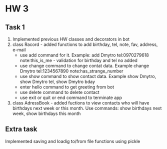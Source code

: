 # HW 3

## Task 1

1. Implemented previous HW classes and decorators in bot
2. class Racord - added functions to add birthday, tel, note, fav, address, e-mail
    - use add command for it. Example: add Dmytro tel:0970279618 note:this_is_me - validation for birthday and tel no added
    - use change command to change contat data. Example change Dmytro tel:1234567890 note:has_strange_number
    - use show command to show contact data. Example show Dmytro, show Dmytro tel, show Dmytro bday
    - enter hello command to get greeting from bot
    - use delete command to delete contact
    - use exit or quit or end command to terminate app
4. class AdressBook - added fuctions to view contacts who will have birthdays next week or this month. Use commands: show birthdays next week, show birthdays this month
   
## Extra task

Implemented saving and loadig to/from file functions using pickle

